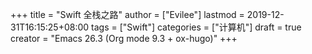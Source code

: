 +++
title = "Swift 全栈之路"
author = ["Evilee"]
lastmod = 2019-12-31T16:15:25+08:00
tags = ["Swift"]
categories = ["计算机"]
draft = true
creator = "Emacs 26.3 (Org mode 9.3 + ox-hugo)"
+++
